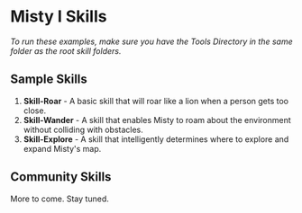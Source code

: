 # Misty I Skills
_To run these examples, make sure you have the Tools Directory in the same folder as the root skill folders._

## Sample Skills

1. __Skill-Roar__ - A basic skill that will roar like a lion when a person gets too close.
2. __Skill-Wander__ - A skill that enables Misty to roam about the environment without colliding with obstacles.
3. __Skill-Explore__ - A skill that intelligently determines where to explore and expand Misty's map.

## Community Skills

More to come. Stay tuned.
